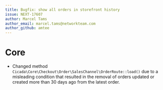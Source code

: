 ```yaml
---
title: Bugfix: show all orders in storefront history
issue: NEXT-17607
author: Marcel Tams
author_email: marcel.tams@networkteam.com 
author_github: amtee
---
```

# Core
* Changed method `Cicada\Core\Checkout\Order\SalesChannel\OrderRoute::load()` due to a misleading condition that resulted in the removal of orders updated or created more than 30 days ago from the latest order.
